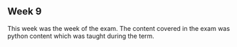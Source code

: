 ## Week 9
This week was the week of the exam. The content covered in the exam was python content which was taught during the term.
